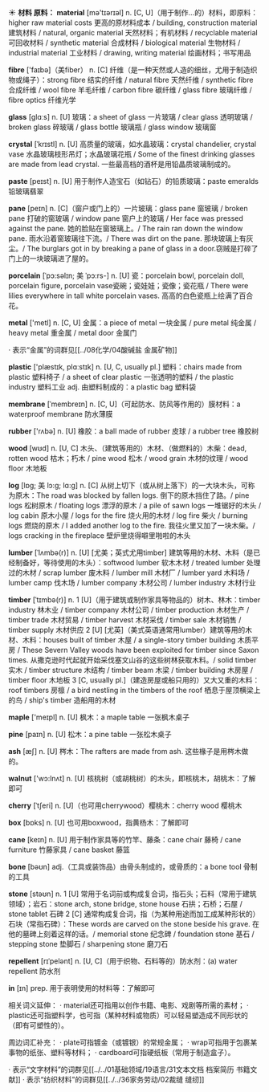 ☀ <span class="category">**材料 原料：**</span>
<span class="vocabulary">**material**</span> [mə'tɪərɪəl] 
<span class="definition">n. [C, U]（用于制作…的）材料，即原料：</span>higher raw material costs 更高的原材料成本 / building, construction material 建筑材料 / natural, organic material 天然材料；有机材料 / recyclable material 可回收材料 / synthetic material 合成材料 / biological material 生物材料 / industrial material 工业材料 / drawing, writing material 绘画材料；书写用品

<span class="vocabulary">**fibre**</span> ['faɪbə]（美fiber）
<span class="definition">n. [C] 纤维（是一种天然或人造的细丝，尤用于制造织物或绳子）：</span>strong fibre 结实的纤维 / natural fibre 天然纤维 / synthetic fibre 合成纤维 / wool fibre 羊毛纤维 / carbon fibre 碳纤维 / glass fibre 玻璃纤维 / fibre optics 纤维光学

<span class="vocabulary">**glass**</span> [ɡlɑːs] 
<span class="definition">n. [U] 玻璃：</span>a sheet of glass 一片玻璃 / clear glass 透明玻璃 / broken glass 碎玻璃 / glass bottle 玻璃瓶 / glass window 玻璃窗
           
<span class="vocabulary">**crystal**</span> [ˈkrɪstl]
<span class="definition">n. [U] 高质量的玻璃，如水晶玻璃：</span>crystal chandelier, crystal vase 水晶玻璃枝形吊灯；水晶玻璃花瓶 / Some of the finest drinking glasses are made from lead crystal. 一些最高档的酒杯是用铅晶质玻璃制成的。
           
<span class="vocabulary">**paste**</span> [peɪst]
<span class="definition">n. [U] 用于制作人造宝石（如钻石）的铅质玻璃：</span>paste emeralds 铅玻璃翡翠
           
<span class="vocabulary">**pane**</span> [peɪn]
<span class="definition">n. [C]（窗户或门上的）一片玻璃：</span>glass pane 窗玻璃 / broken pane 打破的窗玻璃 / window pane 窗户上的玻璃 / Her face was pressed against the pane. 她的脸贴在窗玻璃上。/ The rain ran down the window pane. 雨水沿着窗玻璃往下流。/ There was dirt on the pane. 那块玻璃上有灰尘。/ The burglars got in by breaking a pane of glass in a door.窃贼是打碎了门上的一块玻璃进了屋的。
           
<span class="vocabulary">**porcelain**</span> [ˈpɔ:səlɪn; 美 ˈpɔ:rs-]
<span class="definition">n. [U] 瓷：</span>porcelain bowl, porcelain doll, porcelain figure, porcelain vase瓷碗；瓷娃娃；瓷像；瓷花瓶 / There were lilies everywhere in tall white porcelain vases. 高高的白色瓷瓶上绘满了百合花。

<span class="vocabulary">**metal**</span> ['metl] 
<span class="definition">n. [C, U] 金属：</span>a piece of metal 一块金属 / pure metal 纯金属 / heavy metal 重金属 / metal door 金属门

· 表示“金属”的词群见[[../08化学/04酸碱盐 金属矿物]]

<span class="vocabulary">**plastic**</span> ['plæstɪk, plɑːstɪk] 
<span class="definition">n. [U, C, usually pl.] 塑料：</span>chairs made from plastic 塑料椅子 / a sheet of clear plastic 一张透明的塑料 / the plastic industry 塑料工业 <span class="definition">adj. 由塑料制成的：</span>a plastic bag 塑料袋
           
<span class="vocabulary">**membrane**</span> [ˈmembreɪn]
<span class="definition">n. [C, U]（可起防水、防风等作用的）膜材料：</span>a waterproof membrane 防水薄膜

<span class="vocabulary">**rubber**</span> ['rʌbə] 
<span class="definition">n. [U] 橡胶：</span>a ball made of rubber 皮球 / a rubber tree 橡胶树

<span class="vocabulary">**wood**</span> [wʊd] 
<span class="definition">n. [U, C] 木头、（建筑等用的）木材、（做燃料的）木柴：</span>dead, rotten wood 枯木；朽木 / pine wood 松木 / wood grain 木材的纹理 / wood floor 木地板
           
<span class="vocabulary">**log**</span> [lɒg; 美 lɔ:g; lɑ:g]
<span class="definition">n. [C] 从树上切下（或从树上落下）的一大块木头，可称为原木：</span>The road was blocked by fallen logs. 倒下的原木挡住了路。/ pine logs 松树原木 / floating logs 漂浮的原木 / a pile of sawn logs 一堆锯好的木头 / log cabin 原木小屋 / logs for the fire 烧火用的木材 / log fire 柴火 / burning logs 燃烧的原木 / I added another log to the fire. 我往火里又加了一块木柴。/ logs cracking in the fireplace 壁炉里烧得噼里啪啦的木头
           
<span class="vocabulary">**lumber**</span> [ˈlʌmbə(r)]
<span class="definition">n. [U] [尤美；英式尤用timber] 建筑等用的木材、木料（是已经制备好，等待使用的木头）：</span>softwood lumber 软木木材 / treated lumber 处理过的木材 / scrap lumber 废木料 / lumber mill 木材厂 / lumber yard 木料场 / lumber camp 伐木场 / lumber company 木材公司 / lumber industry 木材行业
           
<span class="vocabulary">**timber**</span> [ˈtɪmbə(r)]
<span class="definition">n. 1 [U]（用于建筑或制作家具等物品的）树木、林木：</span>timber industry 林木业 / timber company 木材公司 / timber production 木材生产 / timber trade 木材贸易 / timber harvest 木材采伐 / timber sale 木材销售 / timber supply 木材供应 <span class="definition">2 [U] [尤英]（美式英语通常用lumber）建筑等用的木材、木料：</span>houses built of timber 木屋 / a single-story timber building 木质平房 / These Severn Valley woods have been exploited for timber since Saxon times. 从撒克逊时代起就开始采伐塞文山谷的这些树林获取木料。/ solid timber 实木 / timber structure 木结构 / timber beam 木梁 / timber building 木房屋 / timber floor 木地板 <span class="definition">3 [C, usually pl.]（建造房屋或船只用的）又大又重的木料：</span>roof timbers 房檩 / a bird nestling in the timbers of the roof 栖息于屋顶横梁上的鸟 / ship's timber 造船用的木材

<span class="vocabulary">**maple**</span> ['meɪpl] 
<span class="definition">n. [U] 枫木：</span>a maple table 一张枫木桌子

<span class="vocabulary">**pine**</span> [paɪn] 
<span class="definition">n. [U] 松木：</span>a pine table 一张松木桌子

<span class="vocabulary">**ash**</span> [æʃ] 
<span class="definition">n. [U] 梣木：</span>The rafters are made from ash. 这些椽子是用梣木做的。

<span class="vocabulary">**walnut**</span> ['wɔ:lnʌt] 
<span class="definition">n. [U] 核桃树（或胡桃树）的木头，即核桃木，胡桃木：</span>了解即可
           
<span class="vocabulary">**cherry**</span> [ˈtʃeri]
<span class="definition">n. [U]（也可用cherrywood）樱桃木：</span>cherry wood 樱桃木

<span class="vocabulary">**box**</span> [bɒks] 
<span class="definition">n. [U] 也可用boxwood，指黄杨木：</span>了解即可
           
<span class="vocabulary">**cane**</span> [keɪn]
<span class="definition">n. [U] 用于制作家具等的竹竿、藤条：</span>cane chair 藤椅 / cane furniture 竹藤家具 / cane basket 藤篮

<span class="vocabulary">**bone**</span> [bəʊn] 
<span class="definition">adj.（工具或装饰品）由骨头制成的，或骨质的：</span>a bone tool 骨制的工具

<span class="vocabulary">**stone**</span> [stəʊn] 
<span class="definition">n. 1 [U] 常用于名词前或构成复合词，指石头；石料（常用于建筑领域）；岩石：</span>stone arch, stone bridge, stone house 石拱；石桥；石屋 / stone tablet 石碑 <span class="definition">2 [C] 通常构成复合词，指（为某种用途而加工成某种形状的）石块（常指石碑）：</span>These words are carved on the stone beside his grave. 在他的墓碑上刻着这样的话。/ memorial stone 纪念碑 / foundation stone 基石 / stepping stone 垫脚石 / sharpening stone 磨刀石
                      
<span class="vocabulary">**repellent**</span> [rɪˈpelənt]
<span class="definition">n. [U, C]（用于织物、石料等的）防水剂：</span>(a) water repellent 防水剂

<span class="vocabulary">**in**</span> [ɪn] 
<span class="definition">prep. 用于表明使用的材料等：</span>了解即可

相关词义延伸：
· material还可指用以创作书籍、电影、戏剧等所需的素材；
· plastic还可指塑料学，也可指（某种材料或物质）可以轻易塑造成不同形状的（即有可塑性的）。

周边词汇补充：
· plate可指镀金（或镀银）的常规金属；
· wrap可指用于包裹某事物的纸张、塑料等材料；
· cardboard可指硬纸板（常用于制造盒子）。

· 表示“文字材料”的词群见[[../../01基础领域/19语言/31文本文档 档案简历 书籍文献]]
· 表示“纺织材料”的词群见[[../../36家务劳动/02裁缝 缝纫]]
